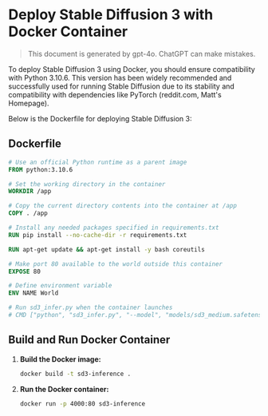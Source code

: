 # Deploy Stable Diffusion 3 with Docker Container

> This document is generated by gpt-4o. ChatGPT can make mistakes.

To deploy Stable Diffusion 3 using Docker, you should ensure compatibility with Python 3.10.6. This version has been widely recommended and successfully used for running Stable Diffusion due to its stability and compatibility with dependencies like PyTorch (reddit.com, Matt's Homepage).

Below is the Dockerfile for deploying Stable Diffusion 3:

## Dockerfile

```dockerfile
# Use an official Python runtime as a parent image
FROM python:3.10.6

# Set the working directory in the container
WORKDIR /app

# Copy the current directory contents into the container at /app
COPY . /app

# Install any needed packages specified in requirements.txt
RUN pip install --no-cache-dir -r requirements.txt

RUN apt-get update && apt-get install -y bash coreutils

# Make port 80 available to the world outside this container
EXPOSE 80

# Define environment variable
ENV NAME World

# Run sd3_infer.py when the container launches
# CMD ["python", "sd3_infer.py", "--model", "models/sd3_medium.safetensors", "--prompt", "cute wallpaper art of a cat"]
```

## Build and Run Docker Container

1. **Build the Docker image:**

    ```sh
    docker build -t sd3-inference .
    ```

2. **Run the Docker container:**

    ```sh
    docker run -p 4000:80 sd3-inference
    ```

